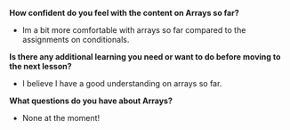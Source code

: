 **How confident do you feel with the content on Arrays so far?**
- Im a bit more comfortable with arrays so far compared to the assignments on conditionals. 

**Is there any additional learning you need or want to do before moving to the next lesson?**

- I believe I have a good understanding on arrays so far.

**What questions do you have about Arrays?**

- None at the moment!